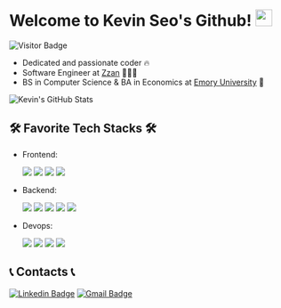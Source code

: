 <!-- Heading -->
# Welcome to Kevin Seo's Github! <img src="https://raw.githubusercontent.com/aemmadi/aemmadi/master/wave.gif" width="30">
![Visitor Badge](https://visitor-badge.laobi.icu/badge?page_id=hgseo16.hgseo16)

<!-- About Me🏻‍-->
+ Dedicated and passionate coder 🔥
+ Software Engineer at [Zzan](https://www.zzan.io/) 👨🏻‍💻
+ BS in Computer Science & BA in Economics at [Emory University](https://www.emory.edu/home/index.html) 📖

![Kevin's GitHub Stats](https://github-readme-stats.vercel.app/api?username=hgseo16&show_icons=true&include_all_commits=true)

<!-- Favorite Tech Stacks -->
<h2>🛠️ Favorite Tech Stacks 🛠️</h2>

<ul>
  <li> Frontend:
    <p align="left">
      <img src="https://img.shields.io/badge/React-61DAFB?style=flat-square&logo=React&logoColor=ffffff"/>
      <img src="https://img.shields.io/badge/Next.js-000000?style=flat-square&logo=Next.js&logoColor=ffffff"/> 
      <img src="https://img.shields.io/badge/TailwindCSS-06B6D4?style=flat-square&logo=TailwindCSS&logoColor=ffffff"/> 
      <img src="https://img.shields.io/badge/React%20Query-FF4154?style=flat-square&logo=React%20Query&logoColor=ffffff"/> 
    </p>
  </li>
  <li> Backend:
    <p align="left">
      <img src="https://img.shields.io/badge/Express-000000?style=flat-square&logo=Express&logoColor=ffffff"/>
      <img src="https://img.shields.io/badge/NestJS-E0234E?style=flat-square&logo=NestJS&logoColor=ffffff"/>
      <img src="https://img.shields.io/badge/Supabase-3ECF8E?style=flat-square&logo=Supabase&logoColor=ffffff"/>
      <img src="https://img.shields.io/badge/Prisma-2D3748?style=flat-square&logo=Prisma&logoColor=ffffff"/>
      <img src="https://img.shields.io/badge/Jest-C21325?style=flat-square&logo=Jest&logoColor=ffffff"/>
    </p>
  </li>
  <li> Devops:
    <p align="left">
      <img src="https://img.shields.io/badge/PostgreSQL-4169E1?style=flat-square&logo=PostgreSQL&logoColor=ffffff"/>
      <img src="https://img.shields.io/badge/Docker-2496ED?style=flat-square&logo=Docker&logoColor=ffffff"/>
      <img src="https://img.shields.io/badge/Amazon%20S3-569A31?style=flat-square&logo=Amazon%20S3&logoColor=ffffff"/>
      <img src="https://img.shields.io/badge/AWS%20Lambda-FF9900?style=flat-square&logo=AWS%20Lambda&logoColor=ffffff"/>
    </p>
  </li>
</ul>

<!-- Contacts -->
<h2>📞 Contacts 📞</h2>

[![Linkedin Badge](https://img.shields.io/badge/Kevin%20Seo-blue?style=flat-square&logo=Linkedin&logoColor=white&link=https://www.linkedin.com/in/hyoung-gyoo-seo-0826021b6/)](httpshttps://www.linkedin.com/in/hyoung-gyoo-seo-0826021b6/)
[![Gmail Badge](https://img.shields.io/badge/-seohyounggyoo@gmail.com-c14438?style=flat-square&logo=Gmail&logoColor=white&link=mailto:seohyounggyoo@gmail.com)](mailto:seohyounggyoo@gmail.com)

<!-- Resources 
For making custom badges: 
  - https://shields.io/
  - https://simpleicons.org/
--> 
